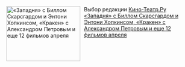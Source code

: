 <!--2025-04-01 19:49:37-->
<div class="yb">
  <div class="rss smaller1 kino_teatr"><a href="https://www.kino-teatr.ru/blog/y2025/4-1/2042/" title="«Западня» с Биллом Скарсгардом и Энтони Хопкинсом, «Кракен» с Александром Петровым и еще 12 фильмов апреля"><img src="https://www.kino-teatr.ru/blog/2/4/2042/poster.jpg" width="196" height="147" align="left" hspace="5" style="margin: 0px 10px 0px 5px" alt="«Западня» с Биллом Скарсгардом и Энтони Хопкинсом, «Кракен» с Александром Петровым и еще 12 фильмов апреля"/></a>Выбор редакции <a href=https://www.kino-teatr.ru/ target=_blank>Кино-Театр.Ру</a> <br><a class="light" href="https://www.kino-teatr.ru/blog/y2025/4-1/2042/">«Западня» с Биллом Скарсгардом и Энтони Хопкинсом, «Кракен» с Александром Петровым и еще 12 фильмов апреля</a></div>
</div>
